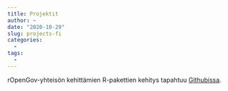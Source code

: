```yaml
---
title: Projektit
author: ~
date: "2020-10-29"
slug: projects-fi
categories:
  -
tags:
  -  
---
```


rOpenGov-yhteisön kehittämien R-pakettien kehitys tapahtuu [Githubissa](https://github.com/ropengov/).

